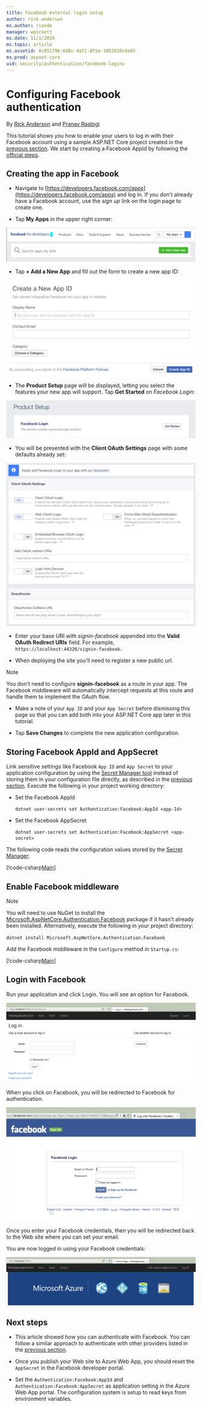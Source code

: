 ```yaml
---
title: Facebook external login setup
author: rick-anderson
ms.author: riande
manager: wpickett
ms.date: 11/1/2016
ms.topic: article
ms.assetid: 8c65179b-688c-4af1-8f5e-1862920cda95
ms.prod: aspnet-core
uid: security/authentication/facebook-logins
---
```

# Configuring Facebook authentication

<a name=security-authentication-facebook-logins></a>

By [Rick Anderson](https://twitter.com/RickAndMSFT) and [Pranav Rastogi](https://github.com/rustd)

This tutorial shows you how to enable your users to log in with their Facebook account using a sample ASP.NET Core project created in the [previous section](sociallogins.md). We start by creating a Facebook AppId by following the [official steps](https://developers.facebook.com/docs/apps/register).

## Creating the app in Facebook

*  Navigate to [https://developers.facebook.com/apps](https://developers.facebook.com/apps) and log in. If you don't already have a Facebook account, use the *sign up* link on the login page to create one.

* Tap **My Apps** in the upper right corner:

![image](sociallogins/_static/FBMyApps.png)

* Tap **+ Add a New App** and fill out the form to create a new app ID:

![image](sociallogins/_static/FBNewAppId.png)

* The **Product Setup** page will be displayed, letting you select the features your new app will support. Tap **Get Started** on *Facebook Login*:

![image](sociallogins/_static/FBProductSetup.png)

* You will be presented with the **Client OAuth Settings** page with some defaults already set:

![image](sociallogins/_static/FBOAuthSetup.png)

* Enter your base URI with *signin-facebook* appended into the **Valid OAuth Redirect URIs** field. For example, `https://localhost:44320/signin-facebook`.

* When deploying the site you'll need to register a new public url.

> [!NOTE]
> You don't need to configure **signin-facebook** as a route in your app. The Facebook middleware will automatically intercept requests at this route and handle them to implement the OAuth flow.

* Make a note of your `App ID` and your `App Secret` before dismissing this page so that you can add both into your ASP.NET Core app later in this tutorial.

* Tap **Save Changes** to complete the new application configuration.

## Storing Facebook AppId and AppSecret

Link sensitive settings like Facebook `App ID` and `App Secret` to your application configuration by using the [Secret Manager tool](../app-secrets.md) instead of storing them in your configuration file directly, as described in the [previous section](sociallogins.md). Execute the following in your project working directory:

* Set the Facebook AppId

  <!-- literal_block {"ids": [], "xml:space": "preserve"} -->

  ````
  dotnet user-secrets set Authentication:Facebook:AppId <app-Id>
     ````

* Set the Facebook AppSecret

  <!-- literal_block {"ids": [], "xml:space": "preserve"} -->

  ````
  dotnet user-secrets set Authentication:Facebook:AppSecret <app-secret>
     ````

The following code reads the configuration values stored by the [Secret Manager](../app-secrets.md#security-app-secrets):

[!code-csharp[Main](../../common/samples/WebApplication1/Startup.cs?highlight=11&range=20-36)]

## Enable Facebook middleware

> [!NOTE]
> You will need to use NuGet to install the [Microsoft.AspNetCore.Authentication.Facebook](https://www.nuget.org/packages/Microsoft.AspNetCore.Authentication.Facebook) package if it hasn't already been installed. Alternatively, execute the following in your project directory:
>
> `dotnet install Microsoft.AspNetCore.Authentication.Facebook`

Add the Facebook middleware in the `Configure` method in `Startup.cs`:

[!code-csharp[Main](./sociallogins/sample/Startup.cs?highlight=21,22,23,24,25&range=64-115)]

## Login with Facebook

Run your application and click Login. You will see an option for Facebook.

![image](sociallogins/_static/FBLogin1.PNG)

When you click on Facebook, you will be redirected to Facebook for authentication.

![image](sociallogins/_static/FBLogin2.PNG)

Once you enter your Facebook credentials, then you will be redirected back to the Web site where you can set your email.

You are now logged in using your Facebook credentials:

![image](sociallogins/_static/Done.PNG)

## Next steps

* This article showed how you can authenticate with Facebook. You can follow a similar approach to authenticate with other providers listed in the [previous section](sociallogins.md).

* Once you publish your Web site to Azure Web App, you should reset the `AppSecret` in the Facebook developer portal.

* Set the `Authentication:Facebook:AppId` and `Authentication:Facebook:AppSecret` as application setting in the Azure Web App portal. The configuration system is setup to read keys from environment variables.